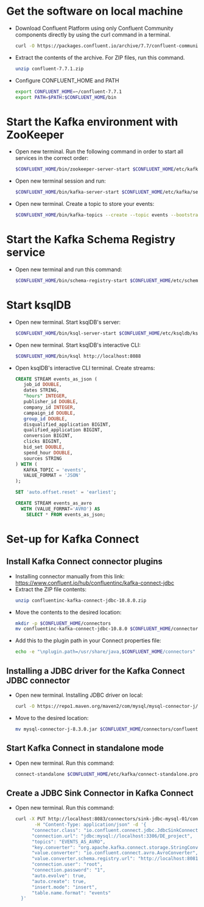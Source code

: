 # Get the software on local machine

- Download Confluent Platform using only Confluent Community components directly by using the curl command in a terminal.
    ```sh
    curl -O https://packages.confluent.io/archive/7.7/confluent-community-7.7.1.zip
    ```
- Extract the contents of the archive. For ZIP files, run this command.
    ```sh
    unzip confluent-7.7.1.zip
    ```
- Configure CONFLUENT_HOME and PATH
  ```sh
  export CONFLUENT_HOME=~/confluent-7.7.1
  export PATH=$PATH:$CONFLUENT_HOME/bin
  ```

# Start the Kafka environment with ZooKeeper
- Open new terminal. Run the following command in order to start all services in the correct order:
  ```sh
  $CONFLUENT_HOME/bin/zookeeper-server-start $CONFLUENT_HOME/etc/kafka/zookeeper.properties
  ```
- Open new terminal session and run:
  ```sh
  $CONFLUENT_HOME/bin/kafka-server-start $CONFLUENT_HOME/etc/kafka/server.properties
  ```
- Open new terminal. Create a topic to store your events:
  ```sh
  $CONFLUENT_HOME/bin/kafka-topics --create --topic events --bootstrap-server localhost:9092 --partitions 1 --replication-factor 1
  ```

#  Start the Kafka Schema Registry service
- Open new terminal and run this command:
  ```sh
  $CONFLUENT_HOME/bin/schema-registry-start $CONFLUENT_HOME/etc/schema-registry/schema-registry.properties
  ```

# Start ksqlDB
- Open new terminal. Start ksqlDB's server:
  ```sh
  $CONFLUENT_HOME/bin/ksql-server-start $CONFLUENT_HOME/etc/ksqldb/ksql-server.properties
  ```
- Open new terminal. Start ksqlDB's interactive CLI:
  ```sh
  $CONFLUENT_HOME/bin/ksql http://localhost:8088
  ```
- Open ksqlDB's interactive CLI terminal. Create streams:
  ```sql
  CREATE STREAM events_as_json (
     job_id DOUBLE,
     dates STRING,
     "hours" INTEGER,
     publisher_id DOUBLE,
     company_id INTEGER,
     campaign_id DOUBLE,
     group_id DOUBLE,
     disqualified_application BIGINT,
     qualified_application BIGINT,
     conversion BIGINT,
     clicks BIGINT,
     bid_set DOUBLE,
     spend_hour DOUBLE,
     sources STRING
  ) WITH (
     KAFKA_TOPIC = 'events',
     VALUE_FORMAT = 'JSON'
  );
  
  SET 'auto.offset.reset' = 'earliest';
  
  CREATE STREAM events_as_avro
    WITH (VALUE_FORMAT='AVRO') AS
      SELECT * FROM events_as_json;
  ```
# Set-up for Kafka Connect
## Install Kafka Connect connector plugins
- Installing connector manually from this link: https://www.confluent.io/hub/confluentinc/kafka-connect-jdbc
- Extract the ZIP file contents:
  ```sh
  unzip confluentinc-kafka-connect-jdbc-10.8.0.zip
  ```
- Move the contents to the desired location:
  ```sh
  mkdir -p $CONFLUENT_HOME/connectors
  mv confluentinc-kafka-connect-jdbc-10.8.0 $CONFLUENT_HOME/connectors/
  ```
- Add this to the plugin path in your Connect properties file:
  ```sh
  echo -e "\nplugin.path=/usr/share/java,$CONFLUENT_HOME/connectors" >> $CONFLUENT_HOME/etc/kafka/connect-standalone.properties
  ```
  
## Installing a JDBC driver for the Kafka Connect JDBC connector
- Open new terminal. Installing JDBC driver on local:
  ```sh
  curl -O https://repo1.maven.org/maven2/com/mysql/mysql-connector-j/8.3.0/mysql-connector-j-8.3.0.jar
  ```
- Move to the desired location:
  ```sh
  mv mysql-connector-j-8.3.0.jar $CONFLUENT_HOME/connectors/confluentinc-kafka-connect-jdbc-10.8.0/lib
  ```

## Start Kafka Connect in standalone mode
- Open new terminal. Run this command:
  ```sh
  connect-standalone $CONFLUENT_HOME/etc/kafka/connect-standalone.properties
  ```

## Create a JDBC Sink Connector in Kafka Connect
- Open new terminal. Run this command:
  ```sh
  curl -X PUT http://localhost:8083/connectors/sink-jdbc-mysql-01/config \
         -H "Content-Type: application/json" -d '{
        "connector.class": "io.confluent.connect.jdbc.JdbcSinkConnector",
        "connection.url": "jdbc:mysql://localhost:3306/DE_project",
        "topics": "EVENTS_AS_AVRO",
        "key.converter": "org.apache.kafka.connect.storage.StringConverter",
        "value.converter": "io.confluent.connect.avro.AvroConverter",
        "value.converter.schema.registry.url": "http://localhost:8081",
        "connection.user": "root",
        "connection.password": "1",
        "auto.evolve": true,
        "auto.create": true,
        "insert.mode": "insert",
        "table.name.format": "events"
    }'
    ```
